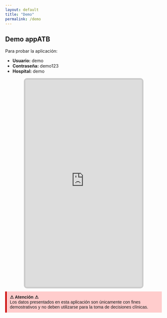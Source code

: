 ```yaml
---
layout: default
title: "Demo"
permalink: /demo
---
```

## Demo appATB
Para probar la aplicación:
+ <b>Usuario:</b> demo
+ <b>Contraseña:</b> demo123
+ <b>Hospital:</b> demo

<div style="width: 375px; height: 667px;border-radius:10px; border: 5px solid #ccc; overflow: hidden; margin: 0 auto;">
    <iframe src="https://appatb-staging.web.app" width="375" height="667" style="border: none;"></iframe>
</div>
<div style="background-color: #ffcccc; border-left: 5px solid #cc0000; padding: 10px; margin: 10px 0; font-family: Arial, sans-serif;">
    <strong>⚠ Atención ⚠</strong><br>
    Los datos presentados en esta aplicación son únicamente con fines demostrativos y no deben utilizarse para la toma de decisiones clínicas.
</div>